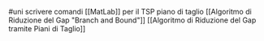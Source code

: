 #uni 
scrivere comandi [[MatLab]] per il TSP
piano di taglio
[[Algoritmo di Riduzione del Gap "Branch and Bound"]] 
[[Algoritmo di Riduzione del Gap tramite Piani di Taglio]] 
